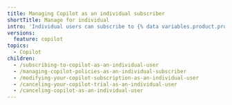 ```yaml
---
title: Managing Copilot as an individual subscriber
shortTitle: Manage for individual
intro: 'Individual users can subscribe to {% data variables.product.prodname_copilot_individuals_short %} for personal use.'
versions:
  feature: copilot
topics:
  - Copilot
children:
  - /subscribing-to-copilot-as-an-individual-user
  - /managing-copilot-policies-as-an-individual-subscriber
  - /modifying-your-copilot-subscription-as-an-individual-user
  - /canceling-your-copilot-trial-as-an-individual-user
  - /canceling-copilot-as-an-individual-user
---
```

